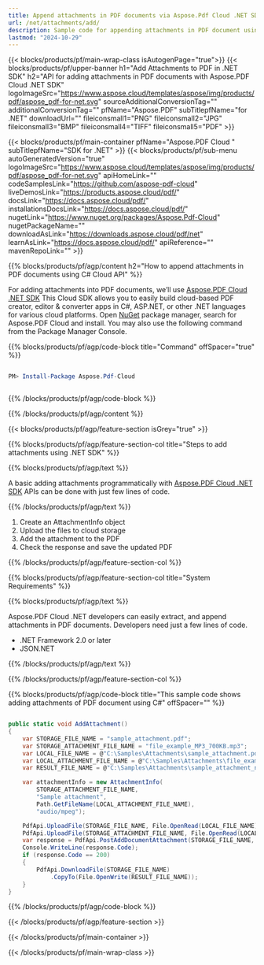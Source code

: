 ```yaml
---
title: Append attachments in PDF documents via Aspose.Pdf Cloud .NET SDK
url: /net/attachments/add/
description: Sample code for appending attachments in PDF document using Cloud .NET SDK. Use API example code for working with attachments in PDF documents with Aspose.PDF Cloud .NET SDK.
lastmod: "2024-10-29"
---
```


{{< blocks/products/pf/main-wrap-class isAutogenPage="true">}}
{{< blocks/products/pf/upper-banner h1="Add Attachments to PDF in .NET SDK" h2="API for adding attachments in PDF documents with Aspose.PDF Cloud .NET SDK" logoImageSrc="https://www.aspose.cloud/templates/aspose/img/products/pdf/aspose_pdf-for-net.svg" sourceAdditionalConversionTag="" additionalConversionTag="" pfName="Aspose.PDF" subTitlepfName="for .NET" downloadUrl="" fileiconsmall1="PNG" fileiconsmall2="JPG" fileiconsmall3="BMP" fileiconsmall4="TIFF" fileiconsmall5="PDF" >}}

{{< blocks/products/pf/main-container pfName="Aspose.PDF Cloud " subTitlepfName="SDK for .NET" >}}
{{< blocks/products/pf/sub-menu autoGeneratedVersion="true" logoImageSrc="https://www.aspose.cloud/templates/aspose/img/products/pdf/aspose_pdf-for-net.svg" apiHomeLink="" codeSamplesLink="https://github.com/aspose-pdf-cloud" liveDemosLink="https://products.aspose.cloud/pdf/" docsLink="https://docs.aspose.cloud/pdf/" installationsDocsLink="https://docs.aspose.cloud/pdf/" nugetLink="https://www.nuget.org/packages/Aspose.Pdf-Cloud" nugetPackageName="" downloadAsLink="https://downloads.aspose.cloud/pdf/net" learnAsLink="https://docs.aspose.cloud/pdf/" apiReference="" mavenRepoLink="" >}}

{{% blocks/products/pf/agp/content h2="How to append attachments in PDF documents using C# Cloud API" %}}

 For adding attachments into PDF documents, we’ll use
 [Aspose.PDF Cloud .NET SDK](https://products.aspose.cloud/pdf/net/)
 This Cloud SDK allows you to easily build cloud-based PDF creator, editor & converter apps in C#, ASP.NET, or other .NET languages for various cloud platforms. Open
 [NuGet](https://www.nuget.org/packages/Aspose.Pdf-Cloud)
 package manager, search for
 Aspose.PDF Cloud
 and install. You may also use the following command from the Package Manager Console.

{{% blocks/products/pf/agp/code-block title="Command" offSpacer="true" %}}

```powershell

PM> Install-Package Aspose.Pdf-Cloud 



```

{{% /blocks/products/pf/agp/code-block %}}

{{% /blocks/products/pf/agp/content %}}

{{< blocks/products/pf/agp/feature-section isGrey="true" >}}

{{% blocks/products/pf/agp/feature-section-col title="Steps to add attachments using .NET SDK" %}}

{{% blocks/products/pf/agp/text %}}

 A basic adding attachments programmatically with
 [Aspose.PDF Cloud .NET SDK](https://products.aspose.cloud/pdf/net/)
 APIs can be done with just few lines of code.

{{% /blocks/products/pf/agp/text %}}

1. Create an AttachmentInfo object
1. Upload the files to cloud storage
1. Add the attachment to the PDF
1. Check the response and save the updated PDF

{{% /blocks/products/pf/agp/feature-section-col %}}

{{% blocks/products/pf/agp/feature-section-col title="System Requirements" %}}

{{% blocks/products/pf/agp/text %}}

Aspose.PDF Cloud .NET developers can easily extract, and append attachments in PDF documents. Developers need just a few lines of code.

+ .NET Framework 2.0 or later
+ JSON.NET

{{% /blocks/products/pf/agp/text %}}

{{% /blocks/products/pf/agp/feature-section-col %}}

{{% blocks/products/pf/agp/code-block title="This sample code shows adding attachments of PDF document using C#" offSpacer="" %}}

```cs

public static void AddAttachment()
{
    var STORAGE_FILE_NAME = "sample_attachment.pdf";
    var STORAGE_ATTACHMENT_FILE_NAME = "file_example_MP3_700KB.mp3";
    var LOCAL_FILE_NAME = @"C:\Samples\Attachments\sample_attachment.pdf";
    var LOCAL_ATTACHMENT_FILE_NAME = @"C:\Samples\Attachments\file_example_MP3_700KB.mp3";
    var RESULT_FILE_NAME = @"C:\Samples\Attachments\sample_attachment_new.pdf";

    var attachmentInfo = new AttachmentInfo(
        STORAGE_ATTACHMENT_FILE_NAME,
        "Sample attachment",
        Path.GetFileName(LOCAL_ATTACHMENT_FILE_NAME),
        "audio/mpeg");

    PdfApi.UploadFile(STORAGE_FILE_NAME, File.OpenRead(LOCAL_FILE_NAME));
    PdfApi.UploadFile(STORAGE_ATTACHMENT_FILE_NAME, File.OpenRead(LOCAL_ATTACHMENT_FILE_NAME));
    var response = PdfApi.PostAddDocumentAttachment(STORAGE_FILE_NAME, attachmentInfo);
    Console.WriteLine(response.Code);
    if (response.Code == 200)
    {
        PdfApi.DownloadFile(STORAGE_FILE_NAME)
            .CopyTo(File.OpenWrite(RESULT_FILE_NAME));
    }
}
```

{{% /blocks/products/pf/agp/code-block %}}

{{< /blocks/products/pf/agp/feature-section >}}

{{< /blocks/products/pf/main-container >}}

{{< /blocks/products/pf/main-wrap-class >}}